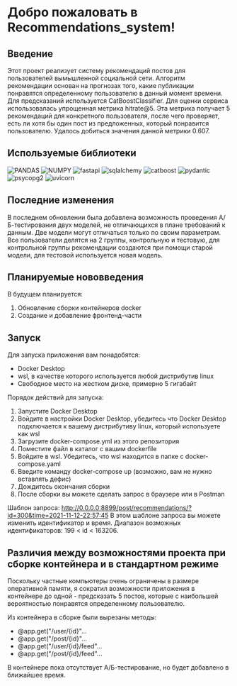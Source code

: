 # Добро пожаловать в Recommendations_system!

## Введение

Этот проект реализует систему рекомендаций постов для пользователей вымышленной социальной сети. Алгоритм рекомендации основан на прогнозах того, какие публикации понравятся определенному пользователю в данный момент времени. Для предсказаний используется CatBoostClassifier. Для оценки сервиса использовалась упрощенная метрика hitrate@5. Эта метрика получает 5 рекомендаций для конкретного пользователя, после чего проверяет, есть ли хотя бы один пост из предложенных, который понравится пользователю. Удалось добиться значения данной метрики 0.607.

## Используемые библиотеки

![PANDAS](https://img.shields.io/badge/PANDAS-1.4.2-090909??style=flat-square&logo=PANDAS)
![NUMPY](https://img.shields.io/badge/NUMPY-1.22.4-090909??style=flat-square&logo=NUMPY)
![fastapi](https://img.shields.io/badge/FASTAPI-0.75.1-090909??style=flat-square&logo=fastapi)
![sqlalchemy](https://img.shields.io/badge/SQLALCHEMY-1.4.32-090909??style=flat-square&logo=sqlalchemy)
![catboost](https://img.shields.io/badge/CATBOOST-1.0.6-090909??style=flat-square&logo=catboost)
![pydantic](https://img.shields.io/badge/PYDANTIC-1.9.1-090909??style=flat-square&logo=pydantic)
![psycopg2](https://img.shields.io/badge/PSYCOPG2-2.9.3-090909??style=flat-square&logo=psycopg2)
![uvicorn](https://img.shields.io/badge/UVICORN-0.16.0-090909??style=flat-square&logo=uvicorn)

## Последние изменения

В последнем обновлении была добавлена возможность проведения А/Б-тестирования двух моделей, не отличающихся в плане требований к данным. Две модели могут отличаться только по своим параметрам.
Все пользователи делятся на 2 группы, контрольную и тестовую, для контрольной группы рекомендации создаются при помощи старой модели, для тестовой используется новая модель.

## Планируемые нововведения

В будущем планируется:
<ol>
  <li>Обновление сборки контейнеров docker</li>
  <li>Создание и добавление фронтенд-части</li>
</ol> 

## Запуск

Для запуска приложения вам понадобятся:

<ul>
  <li>Docker Desktop</li>
  <li>wsl, в качестве которого используется любой дистрибутив linux</li>
  <li>Свободное место на жестком диске, примерно 5 гигабайт</li>
</ul>

Порядок действий для запуска:

<ol>
    <li>Запустите Docker Desktop</li>
    <li>Войдите в настройки Docker Desktop, убедитесь что Docker Desktop подключается к вашему дистрибутиву linux, который используете как wsl</li>
    <li>Загрузите docker-compose.yml из этого репозитория</li>
    <li>Поместите файл в каталог с вашим dockerfile</li>
    <li>Войдите в wsl. Убедитесь, что wsl находится в папке с docker-compose.yaml</li>
    <li>Введите команду docker-compose up (возможно, вам не нужно вставлять дефис)</li>
    <li>Дождитесь окончания сборки</li>
    <li>После сборки вы можете сделать запрос в браузере или в Postman</li>
</ol>

Шаблон запроса: http://0.0.0.0:8899/post/recommendations/?id=300&time=2021-11-12-22:57:45 В этом шаблоне запроса вы можете изменить идентификатор и время. Диапазон возможных идентификаторов: 199 < id < 163206.

## Различия между возможностями проекта при сборке контейнера и в стандартном режиме

Поскольку частные компьютеры очень ограничены в размере оперативной памяти, я сократил возможности приложения в контейнере до одной - предсказать 5 постов, которые с наибольшей вероятностью понравятся определенному пользователю.

Из контейнера в сборке были вырезаны методы:
<ul>
<li>@app.get("/user/{id}"...</li>
<li>@app.get("/post/{id}"...</li>
<li>@app.get("/user/{id}/feed"...</li>
<li>@app.get("/post/{id}/feed"...</li>
</ul>

В контейнере пока отсутствует А/Б-тестирование, но будет добавлено в ближайшее время.